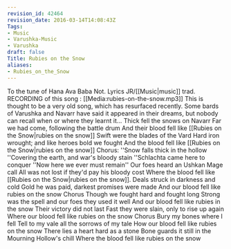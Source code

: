```yaml
---
revision_id: 42464
revision_date: 2016-03-14T14:08:43Z
Tags:
- Music
- Varushka-Music
- Varushka
draft: false
Title: Rubies on the Snow
aliases:
- Rubies_on_the_Snow
---
```

To the tune of Hana Ava Baba Not. Lyrics JR/[[Music|music]] trad.
RECORDING of this song : [[Media:rubies-on-the-snow.mp3]]
This is thought to be a very old song, which has resurfaced recently. Some bards of Varushka and Navarr have said it appeared in their dreams, but nobody can recall when or where they learnt it...
Thick fell the snows on Navarr
Far we had come, following the battle drum
And their blood fell like [[Rubies on the Snow|rubies on the snow]]
Swift were the blades of the Vard
Hard iron wrought; and like heroes bold we fought 
And the blood fell like [[Rubies on the Snow|rubies on the snow]]
Chorus:
''Snow falls thick in the hollow
''Covering the earth, and war's bloody stain
''Schlachta came here to conquer
''Now here we ever must remain''
Our foes heard an Ushkan Mage call
All was not lost if they'd pay his bloody cost
Where the blood fell like [[Rubies on the Snow|rubies on the snow]].
Deals struck in darkness and cold
Gold he was paid, darkest promises were made
And our blood fell like rubies on the snow
Chorus
Though we fought hard and fought long
Strong was the spell and our foes they used it well
And our blood fell like rubies in the snow
Their victory did not last
Fast they were slain, only to rise up again
Where our blood fell like rubies on the snow
Chorus
Bury my bones where I fell
Tell to my vale all the sorrows of my tale
How our blood fell like rubies on the snow
There lies a heart hard as a stone
Bone guards it still in the Mourning Hollow's chill
Where the blood fell like rubies on the snow